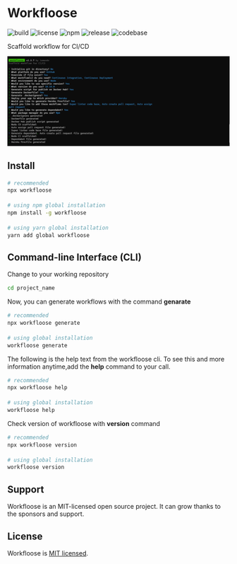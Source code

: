 # Workfloose

![build](https://github.com/iamando/workfloose/workflows/build/badge.svg)
![license](https://img.shields.io/github/license/iamando/workfloose?color=success)
![npm](https://img.shields.io/npm/v/workfloose)
![release](https://img.shields.io/github/release-date/iamando/workfloose)
![codebase](https://github.com/iamando/workfloose/workflows/codebase/badge.svg)

Scaffold workflow for CI/CD

![Demo](docs/demo.png)

## Install

```bash
# recommended
npx workfloose

# using npm global installation
npm install -g workfloose

# using yarn global installation
yarn add global workfloose
```

## Command-line Interface (CLI)

Change to your working repository

```bash
cd project_name
```

Now, you can generate workflows with the command **genarate**

```bash
# recommended
npx workfloose generate

# using global installation
workfloose generate
```

The following is the help text from the workfloose cli. To see this and more information anytime,add the **help** command to your call.

```bash
# recommended
npx workfloose help

# using global installation
workfloose help
```

Check version of workfloose with **version** command

```bash
# recommended
npx workfloose version

# using global installation
workfloose version
```

## Support

Workfloose is an MIT-licensed open source project. It can grow thanks to the sponsors and support.

## License

Workfloose is [MIT licensed](LICENSE).
